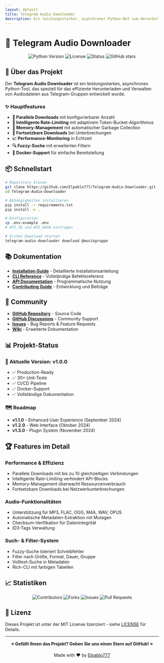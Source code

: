 ```yaml
---
layout: default
title: Telegram Audio Downloader
description: Ein leistungsstarker, asynchroner Python-Bot zum Herunterladen und Verwalten von Audiodateien aus Telegram-Gruppen
---
```


# 🎵 Telegram Audio Downloader

<div align="center">
  <img src="https://img.shields.io/badge/Python-3.11+-blue.svg" alt="Python Version">
  <img src="https://img.shields.io/badge/License-MIT-green.svg" alt="License">
  <img src="https://img.shields.io/badge/Status-Production%20Ready-brightgreen.svg" alt="Status">
  <img src="https://img.shields.io/github/stars/Elpablo777/Telegram-Audio-Downloader.svg?style=social&label=Star" alt="GitHub stars">
</div>

## 🚀 Über das Projekt

Der **Telegram Audio Downloader** ist ein leistungsstarkes, asynchrones Python-Tool, das speziell für das effiziente Herunterladen und Verwalten von Audiodateien aus Telegram-Gruppen entwickelt wurde.

### ✨ Hauptfeatures

- **🚀 Parallele Downloads** mit konfigurierbarer Anzahl
- **🎯 Intelligente Rate-Limiting** mit adaptivem Token-Bucket-Algorithmus  
- **🧠 Memory-Management** mit automatischer Garbage Collection
- **🔄 Fortsetzbare Downloads** bei Unterbrechungen
- **📈 Performance-Monitoring** in Echtzeit
- **🔍 Fuzzy-Suche** mit erweiterten Filtern
- **🐳 Docker-Support** für einfache Bereitstellung

## 📦 Schnellstart

```bash
# Repository klonen
git clone https://github.com/Elpablo777/Telegram-Audio-Downloader.git
cd Telegram-Audio-Downloader

# Abhängigkeiten installieren
pip install -r requirements.txt
pip install -e .

# Konfiguration
cp .env.example .env
# API_ID und API_HASH eintragen

# Ersten Download starten
telegram-audio-downloader download @musikgruppe
```

## 📚 Dokumentation

- **[Installation Guide](INSTALLATION_WIKI.html)** - Detaillierte Installationsanleitung
- **[CLI Reference](CLI_REFERENCE_WIKI.html)** - Vollständige Befehlsreferenz
- **[API Documentation](API.html)** - Programmatische Nutzung
- **[Contributing Guide](../CONTRIBUTING.html)** - Entwicklung und Beiträge

## 🤝 Community

- **[GitHub Repository](https://github.com/Elpablo777/Telegram-Audio-Downloader)** - Source Code
- **[GitHub Discussions](https://github.com/Elpablo777/Telegram-Audio-Downloader/discussions)** - Community Support
- **[Issues](https://github.com/Elpablo777/Telegram-Audio-Downloader/issues)** - Bug Reports & Feature Requests
- **[Wiki](https://github.com/Elpablo777/Telegram-Audio-Downloader/wiki)** - Erweiterte Dokumentation

## 📊 Projekt-Status

### 🎯 Aktuelle Version: v1.0.0
- ✅ Production-Ready
- ✅ 30+ Unit-Tests  
- ✅ CI/CD Pipeline
- ✅ Docker-Support
- ✅ Vollständige Dokumentation

### 🗺️ Roadmap
- **v1.1.0** - Enhanced User Experience (September 2024)
- **v1.2.0** - Web Interface (Oktober 2024)  
- **v1.3.0** - Plugin System (November 2024)

## 🏆 Features im Detail

### Performance & Effizienz
- Parallele Downloads mit bis zu 10 gleichzeitigen Verbindungen
- Intelligente Rate-Limiting verhindert API-Blocks
- Memory-Management überwacht Ressourcenverbrauch
- Fortsetzbare Downloads bei Netzwerkunterbrechungen

### Audio-Funktionalitäten  
- Unterstützung für MP3, FLAC, OGG, M4A, WAV, OPUS
- Automatische Metadaten-Extraktion mit Mutagen
- Checksum-Verifikation für Datenintegrität
- ID3-Tags Verwaltung

### Such- & Filter-System
- Fuzzy-Suche toleriert Schreibfehler
- Filter nach Größe, Format, Dauer, Gruppe
- Volltext-Suche in Metadaten
- Rich-CLI mit farbigen Tabellen

## 📈 Statistiken

<div align="center">
  <img src="https://img.shields.io/github/contributors/Elpablo777/Telegram-Audio-Downloader.svg" alt="Contributors">
  <img src="https://img.shields.io/github/forks/Elpablo777/Telegram-Audio-Downloader.svg" alt="Forks">
  <img src="https://img.shields.io/github/issues/Elpablo777/Telegram-Audio-Downloader.svg" alt="Issues">
  <img src="https://img.shields.io/github/issues-pr/Elpablo777/Telegram-Audio-Downloader.svg" alt="Pull Requests">
</div>

## 📄 Lizenz

Dieses Projekt ist unter der MIT License lizenziert - siehe [LICENSE](LICENSE) für Details.

---

<div align="center">
  <p><strong>⭐ Gefällt Ihnen das Projekt? Geben Sie uns einen Stern auf GitHub! ⭐</strong></p>
  <p>Made with ❤️ by <a href="https://github.com/Elpablo777">Elpablo777</a></p>
</div>